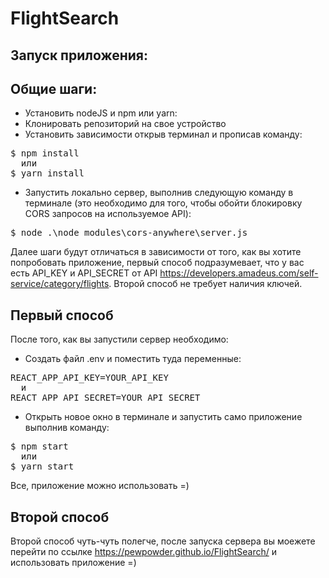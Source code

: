 # FlightSearch

## Запуск приложения:

## Общие шаги:

- Установить nodeJS и npm или yarn:
- Клонировать репозиторий на свое устройство
- Установить зависимости открыв терминал и прописав команду:
<pre>
$ npm install
  или
$ yarn install
</pre>
- Запустить локально сервер, выполнив следующую команду в терминале (это необходимо для того, чтобы обойти блокировку CORS запросов на используемое API):
<pre>
$ node .\node_modules\cors-anywhere\server.js
</pre>

Далее шаги будут отличаться в зависимости от того, как вы хотите попробовать приложение, первый способ подразумевает, что у вас есть API_KEY и API_SECRET от API https://developers.amadeus.com/self-service/category/flights. Второй способ не требует наличия ключей.

## Первый способ

После того, как вы запустили сервер необходимо:

- Создать файл .env и поместить туда переменные:
<pre>
REACT_APP_API_KEY=YOUR_API_KEY
  и
REACT_APP_API_SECRET=YOUR_API_SECRET
</pre>
- Открыть новое окно в терминале и запустить само приложение выполнив команду:
<pre>
$ npm start
  или
$ yarn start
</pre>

Все, приложение можно использовать =)

## Второй способ

Второй способ чуть-чуть полегче, после запуска сервера вы моежете перейти по ссылке https://pewpowder.github.io/FlightSearch/ и использовать приложение =)
